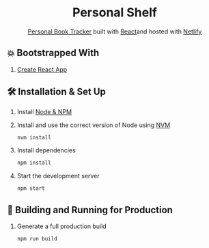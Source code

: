 <h1 align="center">
  Personal Shelf
</h1>
<p align="center">
 <a href="personalshelf.netlify.com" target="_blank">Personal Book Tracker</a> built with <a href="https://reactjs.org/" target="_blank">React</a>and hosted with <a href="https://www.netlify.com/" target="_blank">Netlify</a>
</p>

## 💥 Bootstrapped With

 1. [Create React App](https://create-react-app.dev/docs/getting-started/)

## 🛠 Installation & Set Up

1. Install [Node & NPM](https://nodejs.org/en/download/)

2. Install and use the correct version of Node using [NVM](https://github.com/nvm-sh/nvm)

   ```sh
   nvm install
   ```

3. Install dependencies

   ```sh
   npm install
   ```

4. Start the development server

   ```sh
   npm start
   ```

## 🚀 Building and Running for Production

1. Generate a full production build

   ```sh
   npm run build
   ```
